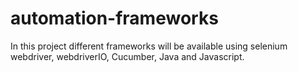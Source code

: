 # automation-frameworks
In this project different frameworks will be available using selenium webdriver, webdriverIO, Cucumber, Java and Javascript.
